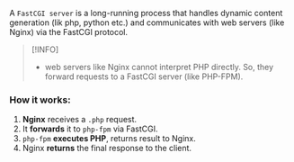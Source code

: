 A `FastCGI server` is a long-running process that handles dynamic content generation (lik php, python etc.) and communicates with web servers (like Nginx) via the FastCGI protocol.

> [!INFO]
> - web servers like Nginx cannot interpret PHP directly. So, they forward requests to a FastCGI server (like PHP-FPM).

### **How it works:**
1. **Nginx** receives a `.php` request.
2. It **forwards** it to `php-fpm` via FastCGI.
3. `php-fpm` **executes PHP**, returns result to Nginx.
4. Nginx **returns** the final response to the client.